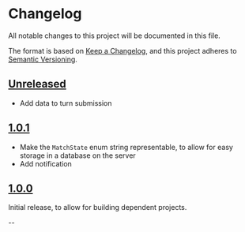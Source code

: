 # Changelog

All notable changes to this project will be documented in this file.

The format is based on [Keep a Changelog](https://keepachangelog.com/en/1.0.0/),
and this project adheres to [Semantic Versioning](https://semver.org/spec/v2.0.0.html).

## [Unreleased]

* Add data to turn submission

## [1.0.1]

* Make the `MatchState` enum string representable, to allow for easy storage in a database on the server
* Add notification

## [1.0.0]

Initial release, to allow for building dependent projects.

--

[Vapor]: http://github.com/vapor/vapor/
[tbgs-swift]: https://github.com/sbeitzel/tbgs-swift

[Unreleased]: https://github.com/sbeitzel/tbgs-shared/compare/1.0.1...HEAD
[1.0.1]: https://github.com/sbeitzel/tbgs-shared/compare/1.0.0...1.0.1
[1.0.0]: https://github.com/sbeitzel/tbgs-shared/releases/tag/1.0.0
